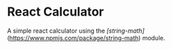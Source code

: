 # React Calculator 

A simple react calculator using the *[string-math]*(https://www.npmjs.com/package/string-math) module. 
